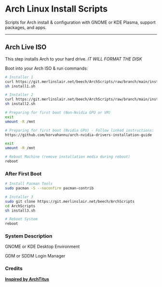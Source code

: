 # Arch Linux Install Scripts

Scripts for Arch install & configuration with GNOME or KDE Plasma, support packages, and apps.

---

## Arch Live ISO

This step installs Arch to your hard drive. *IT WILL FORMAT THE DISK*

Boot into your Arch ISO & run commands:

```bash
# Installer 1
curl https://git.merlinslair.net/beech/ArchScripts/raw/branch/main/install1.sh -o install1.sh
sh install1.sh

# Installer 2
curl https://git.merlinslair.net/beech/ArchScripts/raw/branch/main/install2.sh -o install2.sh
sh install2.sh

# Preparing for first boot (Non-Nvidia GPU or VM)
exit
umount -R /mnt

# Preparing for first boot (Nvidia GPU) - Follow linked instructions:
https://github.com/korvahannu/arch-nvidia-drivers-installation-guide

exit
umount -R /mnt

# Reboot Machine (remove installation media during reboot)
reboot
```

### After First Boot

```bash
# Install Pacman Tools
sudo pacman -S --noconfirm pacman-contrib

# Installer 3
sudo git clone https://git.merlinslair.net/beech/ArchScripts
cd ArchScripts
sh install3.sh

# Reboot System
reboot
```

### System Description
GNOME or KDE Desktop Environment 

GDM or SDDM Login Manager

### Credits
__[Inspired by ArchTitus](https://github.com/ChrisTitusTech/ArchTitus)__